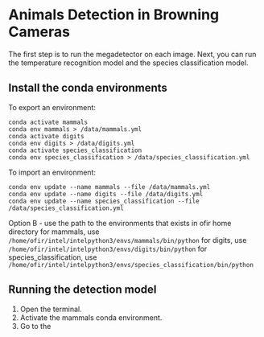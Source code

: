 # Animals Detection in Browning Cameras

The first step is to run the megadetector on each image. Next, you can run the temperature recognition model and the species classification model.

## Install the conda environments
To export an environment:
```
conda activate mammals
conda env mammals > /data/mammals.yml
conda activate digits
conda env digits > /data/digits.yml
conda activate species_classification
conda env species_classification > /data/species_classification.yml
```
To import an environment:
```
conda env update --name mammals --file /data/mammals.yml
conda env update --name digits --file /data/digits.yml
conda env update --name species_classification --file /data/species_classification.yml
```
Option B - use the path to the environments that exists in ofir home directory
for mammals, use `/home/ofir/intel/intelpython3/envs/mammals/bin/python`
for digits, use `/home/ofir/intel/intelpython3/envs/digits/bin/python`
for species_classification, use `/home/ofir/intel/intelpython3/envs/species_classification/bin/python`



## Running the detection model

1) Open the terminal.
2) Activate the mammals conda environment.
3) Go to  the 
